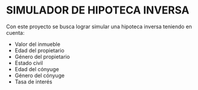 # SIMULADOR DE HIPOTECA INVERSA

Con este proyecto se busca lograr simular una hipoteca inversa teniendo en cuenta:

- Valor del inmueble
- Edad del propietario
- Género del propietario
- Estado civil
- Edad del cónyuge
- Género del cónyuge
- Tasa de interés
